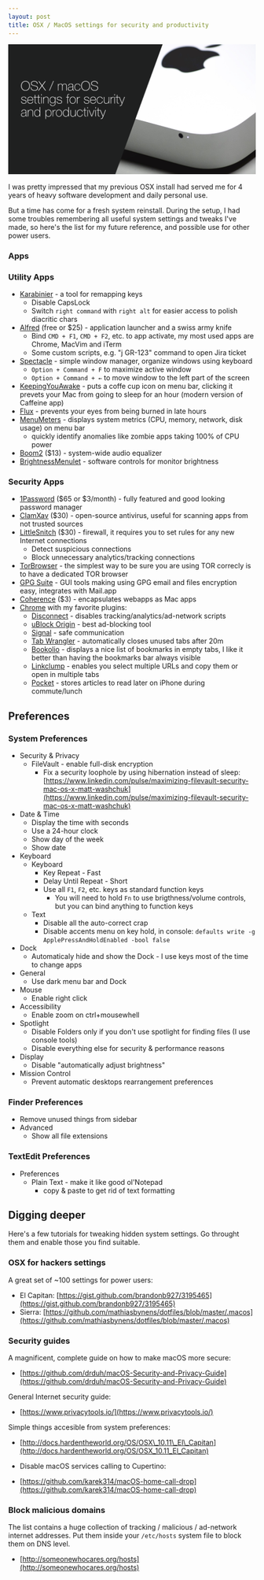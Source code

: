```yaml
---
layout: post
title: OSX / MacOS settings for security and productivity
---
```


![OSX / MacOS settings for security and productivity](/assets/osx_mac_security_productivity.png)

I was pretty impressed that my previous OSX install had served me for
4 years of heavy software development and daily personal use.

But a time has come for a fresh system reinstall.
During the setup, I had some troubles
remembering all useful system settings and tweaks I've made, so here's
the list for my future reference, and possible use for other power users.

### Apps

### Utility Apps

* [Karabinier](https://github.com/tekezo/Karabiner-Elements) - a tool for remapping keys
  * Disable CapsLock
  * Switch `right command` with `right alt` for easier access to polish diacritic chars
* [Alfred](https://www.alfredapp.com) (free or $25) - application launcher and a swiss army knife
  * Bind `CMD + F1`, `CMD + F2`, etc. to app activate, my most used apps are Chrome, MacVim and iTerm
  * Some custom scripts, e.g. "j GR-123" command to open Jira ticket
* [Spectacle](https://www.spectacleapp.com/) - simple window manager, organize windows using keyboard
  * `Option + Command + F` to maximize active window
  * `Option + Command + ←` to move window to the left part of the screen
* [KeepingYouAwake](https://github.com/newmarcel/KeepingYouAwake) - puts a coffe cup icon on menu bar, clicking it prevets your Mac from going to sleep for an hour (modern version of Caffeine app)
* [Flux](https://justgetflux.com) - prevents your eyes from being burned in late hours
* [MenuMeters](http://member.ipmu.jp/yuji.tachikawa/MenuMetersElCapitan/) - displays system metrics (CPU, memory, network, disk usage) on menu bar
  * quickly identify anomalies like zombie apps taking 100% of CPU power
* [Boom2](http://www.globaldelight.com/boom/index.php) ($13) - system-wide audio equalizer
* [BrightnessMenulet](https://github.com/superduper/BrightnessMenulet) - software controls for monitor brightness

### Security Apps

  * [1Password](https://1password.com/) ($65 or $3/month) - fully featured and good looking
  password manager
  * [ClamXav](https://www.clamxav.com/) ($30) - open-source antivirus, useful
  for scanning apps from not trusted sources
  * [LittleSnitch](https://www.obdev.at/products/littlesnitch/index.html) ($30) - firewall, it requires you to set rules for any new Internet connections
    * Detect suspicious connections
    * Block unnecessary analytics/tracking connections
  * [TorBrowser](https://www.torproject.org/projects/torbrowser.html.en) - the simplest way to be sure you are using TOR correcly is to have a dedicated TOR browser
  * [GPG Suite](https://gpgtools.org/) - GUI tools making using GPG email and files encryption easy, integrates with Mail.app
  * [Coherence](http://www.bzgwebs.com/coherence) ($3) - encapsulates webapps as Mac apps
  * [Chrome](https://www.google.com/chrome) with my favorite plugins:
    * [Disconnect](https://chrome.google.com/webstore/detail/disconnect/jeoacafpbcihiomhlakheieifhpjdfeo) - disables tracking/analytics/ad-network scripts
    * [uBlock Origin](https://chrome.google.com/webstore/detail/ublock-origin/cjpalhdlnbpafiamejdnhcphjbkeiagm) - best ad-blocking tool
    * [Signal](https://chrome.google.com/webstore/detail/signal-private-messenger/bikioccmkafdpakkkcpdbppfkghcmihk) - safe communication
    * [Tab Wrangler](https://chrome.google.com/webstore/detail/tab-wrangler/egnjhciaieeiiohknchakcodbpgjnchh) - automatically closes unused tabs after 20m
    * [Bookolio](https://chrome.google.com/webstore/detail/bookolio/lbgmbgopjppdjfopndcniomnhpodajba) - displays a nice list of bookmarks in empty tabs, I like it better than having the bookmarks bar always visible
    * [Linkclump](https://chrome.google.com/webstore/detail/linkclump/lfpjkncokllnfokkgpkobnkbkmelfefj) - enables you select multiple URLs and copy them or open in multiple tabs
    * [Pocket](https://chrome.google.com/webstore/detail/save-to-pocket/niloccemoadcdkdjlinkgdfekeahmflj) - stores articles to read later on iPhone during commute/lunch

## Preferences

### System Preferences

* Security & Privacy
  * FileVault - enable full-disk encryption
     * Fix a security loophole by using hibernation instead of sleep: [https://www.linkedin.com/pulse/maximizing-filevault-security-mac-os-x-matt-washchuk](https://www.linkedin.com/pulse/maximizing-filevault-security-mac-os-x-matt-washchuk)
* Date & Time
  * Display the time with seconds
  * Use a 24-hour clock
  * Show day of the week
  * Show date
* Keyboard
  * Keyboard
     * Key Repeat - Fast
     * Delay Until Repeat - Short
     * Use all `F1`, `F2`, etc. keys as standard function keys
         * You will need to hold `Fn` to use brigthness/volume controls, but you can bind anything to function keys
  * Text
     * Disable all the auto-correct crap
     * Disable accents menu on key hold, in console: `defaults write -g ApplePressAndHoldEnabled -bool false`
* Dock
  * Automaticaly hide and show the Dock - I use keys most of the time to change apps
* General
  * Use dark menu bar and Dock
* Mouse
  * Enable right click
* Accessibility
  * Enable zoom on ctrl+mousewhell
* Spotlight
  * Disable Folders only if you don't use spotlight for finding files (I use console tools)
  * Disable everything else for security & performance reasons
* Display
  * Disable "automatically adjust brightness"
* Mission Control
  * Prevent automatic desktops rearrangement preferences

### Finder Preferences

* Remove unused things from sidebar
* Advanced
  * Show all file extensions

### TextEdit Preferences

* Preferences
  * Plain Text - make it like good ol'Notepad
     * copy & paste to get rid of text formatting

## Digging deeper

Here's a few tutorials for tweaking hidden system settings.
Go throught them and enable those you find suitable.

### OSX for hackers settings

A great set of ~100 settings for power users:

* El Capitan: [https://gist.github.com/brandonb927/3195465](https://gist.github.com/brandonb927/3195465)
* Sierra: [https://github.com/mathiasbynens/dotfiles/blob/master/.macos](https://github.com/mathiasbynens/dotfiles/blob/master/.macos)

### Security guides


A magnificent, complete guide on how to make macOS more secure:

* [https://github.com/drduh/macOS-Security-and-Privacy-Guide](https://github.com/drduh/macOS-Security-and-Privacy-Guide)

General Internet security guide:

* [https://www.privacytools.io/](https://www.privacytools.io/)

Simple things accesible from system preferences:

* [http://docs.hardentheworld.org/OS/OSX\_10.11\_El\_Capitan](http://docs.hardentheworld.org/OS/OSX_10.11_El_Capitan)

* Disable macOS services calling to Cupertino:

* [https://github.com/karek314/macOS-home-call-drop](https://github.com/karek314/macOS-home-call-drop)

### Block malicious domains

The list contains a huge collection of tracking / malicious / ad-network
internet addresses.  Put them inside your `/etc/hosts` system file to block
them on DNS level.

* [http://someonewhocares.org/hosts](http://someonewhocares.org/hosts)
